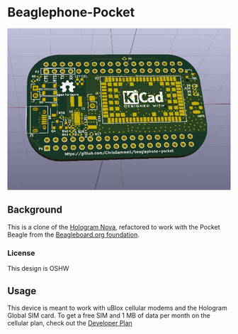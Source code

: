 # Beaglephone-Pocket 

<img src="img/front.JPG">

## Background

This is a clone of the [Hologram Nova](https://github.com/hologram-io/nova-hardware), refactored to work with the Pocket Beagle from the [Beagleboard.org foundation](https://github.com/jadonk/pocketbeagle).

### License

This design is OSHW

## Usage

This device is meant to work with uBlox cellular modems and the Hologram Global SIM card. To get a free SIM and 1 MB of data per month on the cellular plan, check out the [Developer Plan](https://hologram.io/devplan/)